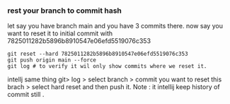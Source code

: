 ### rest your branch to commit hash
let say you have branch main and you have 3 commits there. now say you want to reset it to initial commit with 7825011282b5896b8910547e06efd5519076c353
```shell
git reset --hard 7825011282b5896b8910547e06efd5519076c353
git push origin main --force
git log # to verify it wil only show commits where we reset it. 
```

intellj same thing git> log > select branch > commit you want to reset this brach > select hard reset and then push it.
Note : it intellij keep history of commit still .

